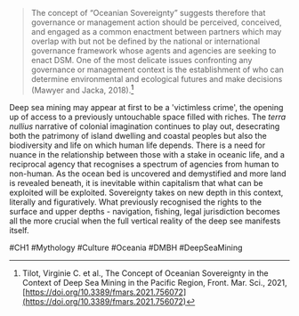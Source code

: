 >The concept of “Oceanian Sovereignty” suggests therefore that governance or management action should be perceived, conceived, and engaged as a common enactment between partners which may overlap with but not be defined by the national or international governance framework whose agents and agencies are seeking to enact DSM. One of the most delicate issues confronting any governance or management context is the establishment of who can determine environmental and ecological futures and make decisions (Mawyer and Jacka, 2018).[^1]

Deep sea mining may appear at first to be a 'victimless crime', the opening up of access to a previously untouchable space filled with riches. The *terra nullius* narrative of colonial imagination continues to play out, desecrating both the patrimony of island dwelling and coastal peoples but also the biodiversity and life on which human life depends. There is a need for nuance in the relationship between those with a stake in oceanic life, and a reciprocal agency that recognises a spectrum of agencies from human to non-human. As the ocean bed is uncovered and demystified and more land is revealed beneath, it is inevitable within capitalism that what can be exploited will be exploited. Sovereignty takes on new depth in this context, literally and figuratively. What previously recognised the rights to the surface and upper depths - navigation, fishing, legal jurisdiction becomes all the more crucial when the full vertical reality of the deep see manifests itself.

[^1]: Tilot, Virginie C. et al., The Concept of Oceanian Sovereignty in the Context of Deep Sea Mining in the Pacific Region, Front. Mar. Sci., 2021, [https://doi.org/10.3389/fmars.2021.756072](https://doi.org/10.3389/fmars.2021.756072)

#CH1 #Mythology #Culture #Oceania #DMBH #DeepSeaMining